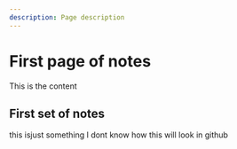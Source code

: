 ```yaml
---
description: Page description
---
```


# First page of notes

This is the content

## First set of notes

this isjust something I dont know how this will look in github
